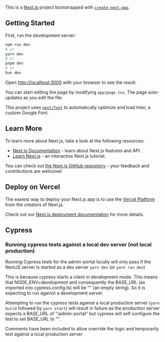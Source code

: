 This is a [Next.js](https://nextjs.org/) project bootstrapped with [`create-next-app`](https://github.com/vercel/next.js/tree/canary/packages/create-next-app).

## Getting Started

First, run the development server:

```bash
npm run dev
# or
yarn dev
# or
pnpm dev
# or
bun dev
```

Open [http://localhost:3000](http://localhost:3000) with your browser to see the result.

You can start editing the page by modifying `app/page.tsx`. The page auto-updates as you edit the file.

This project uses [`next/font`](https://nextjs.org/docs/basic-features/font-optimization) to automatically optimize and load Inter, a custom Google Font.

## Learn More

To learn more about Next.js, take a look at the following resources:

- [Next.js Documentation](https://nextjs.org/docs) - learn about Next.js features and API.
- [Learn Next.js](https://nextjs.org/learn) - an interactive Next.js tutorial.

You can check out [the Next.js GitHub repository](https://github.com/vercel/next.js/) - your feedback and contributions are welcome!

## Deploy on Vercel

The easiest way to deploy your Next.js app is to use the [Vercel Platform](https://vercel.com/new?utm_medium=default-template&filter=next.js&utm_source=create-next-app&utm_campaign=create-next-app-readme) from the creators of Next.js.

Check out our [Next.js deployment documentation](https://nextjs.org/docs/deployment) for more details.

## Cypress

### Running cypress tests against a local dev server (not local production)

Running Cypress tests for the admin-portal locally will only pass if the NextJS server is started as a dev server `yarn dev` (or `yarn run dev`)

This is because cypress starts a client in development mode. This means that NODE_ENV=development and consequently the BASE_URL (as imported into cypress.config.ts) will be "" (an empty string). So it is expecting to run against a development server.

Attempting to run the cypress tests against a local production server (`yarn build` followed by `yarn start`) will result in failure as the production server expects a BASE_URL of "/admin-portal" but cypress will self configure the test to set BASE_URL to "".

Comments have been included to allow override the logic and temporarily test against a local production server
